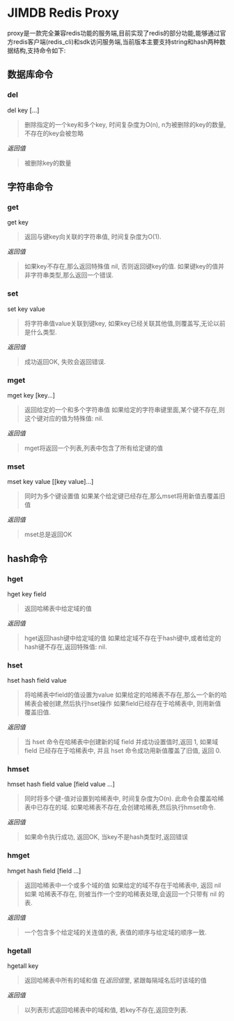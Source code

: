 # JIMDB Redis Proxy

proxy是一款完全兼容redis功能的服务端,目前实现了redis的部分功能,能够通过官方redis客户端(redis_cli)和sdk访问服务端,当前版本主要支持string和hash两种数据结构,支持命令如下:

## 数据库命令

### del
del key [...]
> 删除指定的一个key和多个key, 时间复杂度为O(n), n为被删除的key的数量, 不存在的key会被忽略

*返回值*
> 被删除key的数量

## 字符串命令

### get
get key
> 返回与键key向关联的字符串值, 时间复杂度为O(1).

*返回值*
> 如果key不存在,那么返回特殊值 nil, 否则返回键key的值.
> 如果键key的值并非字符串类型,那么返回一个错误.

### set
set key value
> 将字符串值value关联到键key, 如果key已经关联其他值,则覆盖写,无论以前是什么类型.

*返回值*
> 成功返回OK, 失败会返回错误.

### mget
mget key [key...]
> 返回给定的一个和多个字符串值
> 如果给定的字符串键里面,某个键不存在,则这个键对应的值为特殊值: nil.

*返回值*
> mget将返回一个列表,列表中包含了所有给定键的值

### mset
mset key value [[key value]...]
> 同时为多个键设置值
> 如果某个给定键已经存在,那么mset将用新值去覆盖旧值

*返回值*
> mset总是返回OK

## hash命令

### hget
hget key field
> 返回哈稀表中给定域的值

*返回值*
> hget返回hash键中给定域的值
> 如果给定域不存在于hash键中,或者给定的hash键不存在,返回特殊值: nil.

### hset
hset hash field value
> 将哈稀表中field的值设置为value
> 如果给定的哈稀表不存在,那么一个新的哈稀表会被创建,然后执行hset操作
> 如果field已经存在于哈稀表中, 则用新值覆盖旧值.

*返回值*
> 当 hset 命令在哈稀表中创建新的域 field 并成功设置值时,返回 1, 如果域 field 已经存在于哈稀表中, 并且 hset 命令成功用新值覆盖了旧值, 返回 0.


### hmset
hmset hash field value [field value ...]
> 同时将多个键-值对设置到哈稀表中, 时间复杂度为O(n).
> 此命令会覆盖哈稀表中已存在的域.
> 如果哈稀表不存在,会创建哈稀表,然后执行hmset命令.

*返回值*
> 如果命令执行成功, 返回OK, 当key不是hash类型时,返回错误

### hmget
hmget hash field [field ...]
> 返回哈稀表中一个或多个域的值
> 如果给定的域不存在于哈稀表中, 返回 nil
> 如果 哈稀表不存在, 则被当作一个空的哈稀表处理,会返回一个只带有 nil 的表.

*返回值*
> 一个包含多个给定域的关连值的表, 表值的顺序与给定域的顺序一致.

### hgetall
hgetall key
> 返回哈稀表中所有的域和值
> 在*返回值*里, 紧跟每隔域名后时该域的值

*返回值*
> 以列表形式返回哈稀表中的域和值, 若key不存在,返回空列表.



